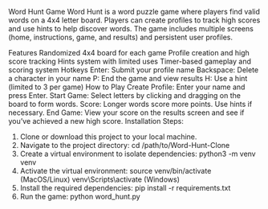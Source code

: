 Word Hunt Game
Word Hunt is a word puzzle game where players find valid words on a 4x4 letter board. Players can create profiles to track high scores and use hints to help discover words. The game includes multiple screens (home, instructions, game, and results) and persistent user profiles.

Features
Randomized 4x4 board for each game
Profile creation and high score tracking
Hints system with limited uses
Timer-based gameplay and scoring system
Hotkeys
Enter: Submit your profile name
Backspace: Delete a character in your name
P: End the game and view results
H: Use a hint (limited to 3 per game)
How to Play
Create Profile: Enter your name and press Enter.
Start Game: Select letters by clicking and dragging on the board to form words.
Score: Longer words score more points. Use hints if necessary.
End Game: View your score on the results screen and see if you’ve achieved a new high score.
Installation
Steps:
   1. Clone or download this project to your local machine.
   2. Navigate to the project directory:
        cd /path/to/Word-Hunt-Clone
   3. Create a virtual environment to isolate dependencies:
        python3 -m venv venv
   4. Activate the virtual environment:
        source venv/bin/activate  (MacOS/Linux)
        venv\Scripts\activate     (Windows)
   5. Install the required dependencies:
        pip install -r requirements.txt
   6. Run the game:
        python word_hunt.py